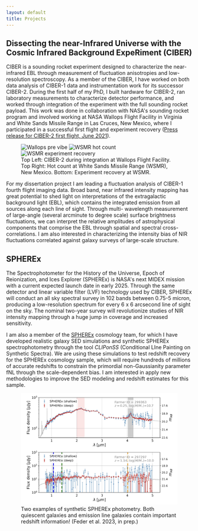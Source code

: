 ```yaml
---
layout: default
title: Projects
---
```


<!-- <input type="button" onClick="document.getElementById('pcat-de').scrollIntoView();" />

<input type="button" onClick="document.getElementById('gan').scrollIntoView();" />

<input type="button" onClick="document.getElementById('gan').scrollIntoView();" /> -->

<div class="text-left" id="ciber">
<!-- <details> -->
<!-- <summary> -->
<h2 class="post-title">Dissecting the near-Infrared Universe with the Cosmic Infrared Background ExpeRiment (CIBER)</h2>
<p>
CIBER is a sounding rocket experiment designed to characterize the near-infrared EBL through measurement of fluctuation anisotropies and low-resolution spectroscopy. As a member of the CIBER, I have worked on both data analysis of CIBER-1 data and instrumentation work for its successor CIBER-2. During the first half of my PhD, I built hardware for CIBER-2, ran laboratory measurements to characterize detector performance, and worked through integration of the experiment with the full sounding rocket payload. This work was done in collaboration with NASA's sounding rocket program and involved working at NASA Wallops Flight Facility in Virginia and White Sands Missile Range in Las Cruces, New Mexico, where I participated in a successful first flight and experiment recovery (<a href ="https://www.nasa.gov/feature/goddard/2021/rocket-team-to-discern-if-our-star-count-should-go-way-up">Press release for CIBER-2 first flight, June 2021</a>).
</p>
</div>
<div class="text-center">
<p align="center">
  <figure>
  <img src="/img/richard_wallops.jpeg" width="400" alt="Wallops pre vibe" />
  <img src="/img/wsmr_hotcount.jpeg" width="400" alt="WSMR hot count" />    
  <img src="/img/wsmr_recovery_1.jpeg" width="800" alt="WSMR experiment recovery" />
   <figcaption>
      Top Left: CIBER-2 during integration at Wallops Flight Facility. Top Right: Hot count at White Sands Missile Range (WSMR), New Mexico. Bottom: Experiment recovery at WSMR.
    </figcaption>
  </figure>
</p>
</div>
<p>
For my dissertation project I am leading a fluctuation analysis of CIBER-1 fourth flight imaging data. Broad band, near infrared intensity mapping has great potential to shed light on interpretations of the extragalactic background light (EBL), which contains the integrated emission from all sources along each line of sight. Through multi- wavelength measurement of large-angle (several arcminute to degree scale) surface brightness fluctuations, we can interpret the relative amplitudes of astrophysical components that comprise the EBL through spatial and spectral cross-correlations. I am also interested in characterizing the intensity bias of NIR fluctuations correlated against galaxy surveys of large-scale structure.     
</p>

<div class="text-left" id="ciber">
<!-- <details> -->
<!-- <summary> -->
<h2 class="post-title">SPHEREx</h2>
<p>
The Spectrophotometer for the History of the Universe, Epoch of Reionization, and Ices Explorer (SPHEREx) is NASA's next MIDEX mission with a current expected launch date in early 2025. Through the same detector and linear variable filter (LVF) technology used by CIBER, SPHEREx will conduct an all sky spectral survey in 102 bands between 0.75-5 micron, producing a low-resolution spectrum for every 6 x 6 arcsecond line of sight on the sky. The nominal two-year survey will revolutionize studies of NIR intensity mapping through a huge jump in coverage and increased sensitivity. 
</p>
<p>
I am also a member of the <a href="https://spherex.caltech.edu/">SPHEREx</a> cosmology team, for which I have developed realistic galaxy SED simulations and synthetic SPHEREx spectrophotometry through the tool <i>CLIPonSS</i> (Conditional LIne Painting on Synthetic Spectra). We are using these simulations to test redshift recovery for the SPHEREx cosmology sample, which will require hundreds of millions of accurate redshifts to constrain the primordial non-Gaussianity parameter fNL through the scale-dependent bias. I am interested in apply new methodologies to improve the SED modeling and redshift estimates for this sample.
</p>

<div class="text-center">
<p align="center">
  <figure>
  <img src="/img/sphx_spectrum.jpeg" width="600" alt="spherex spectra" />
   <figcaption>
      Two examples of synthetic SPHEREx photometry. Both quiescent galaxies and emission line galaxies contain important redshift information! (Feder et al. 2023, in prep.)
    </figcaption>
  </figure>
</p>
</div>

</div>


<!-- </details> -->